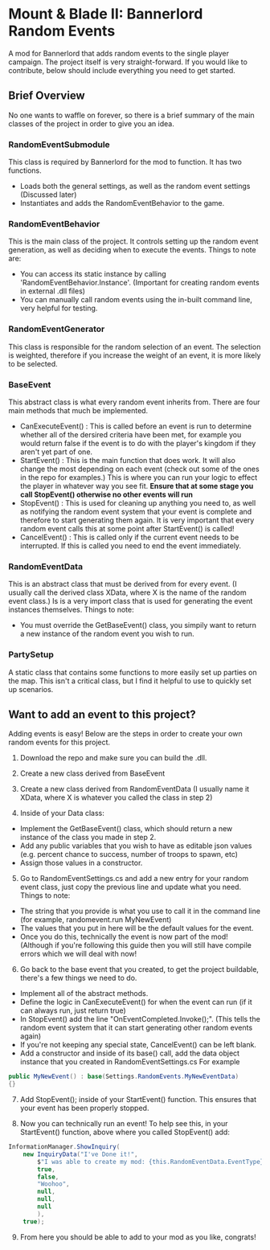 # Mount & Blade II: Bannerlord Random Events

A mod for Bannerlord that adds random events to the single player campaign. The project itself is very straight-forward. If you would like to contribute, below should include everything you need to get started.



## Brief Overview
No one wants to waffle on forever, so there is a brief summary of the main classes of the project in order to give you an idea.


### RandomEventSubmodule
This class is required by Bannerlord for the mod to function. It has two functions.
- Loads both the general settings, as well as the random event settings (Discussed later)
- Instantiates and adds the RandomEventBehavior to the game.

### RandomEventBehavior
This is the main class of the project. It controls setting up the random event generation, as well as deciding when to execute the events. Things to note are:
- You can access its static instance by calling 'RandomEventBehavior.Instance'. (Important for creating random events in external .dll files)
- You can manually call random events using the in-built command line, very helpful for testing.

### RandomEventGenerator
This class is responsible for the random selection of an event. The selection is weighted, therefore if you increase the weight of an event, it is more likely to be selected.

### BaseEvent
This abstract class is what every random event inherits from. There are four main methods that much be implemented.
- CanExecuteEvent() : This is called before an event is run to determine whether all of the dersired criteria have been met, for example you would return false if the event is to do with the player's kingdom if they aren't yet part of one.
- StartEvent() : This is the main function that does work. It will also change the most depending on each event (check out some of the ones in the repo for examples.) This is where you can run your logic to effect the player in whatever way you see fit. **Ensure that at some stage you call StopEvent() otherwise no other events will run**
- StopEvent() : This is used for cleaning up anything you need to, as well as notifying the random event system that your event is complete and therefore to start generating them again. It is very important that every random event calls this at some point after StartEvent() is called!
- CancelEvent() : This is called only if the current event needs to be interrupted. If this is called you need to end the event immediately.

### RandomEventData
This is an abstract class that must be derived from for every event. (I usually call the derived class XData, where X is the name of the random event class.) Is is a very import class that is used for generating the event instances themselves. Things to note:
- You must override the GetBaseEvent() class, you simpily want to return a new instance of the random event you wish to run.

### PartySetup
A static class that contains some functions to more easily set up parties on the map. This isn't a critical class, but I find it helpful to use to quickly set up scenarios.

## Want to add an event to this project?
Adding events is easy! Below are the steps in order to create your own random events for this project.

1. Download the repo and make sure you can build the .dll.

2. Create a new class derived from BaseEvent

3. Create a new class derived from RandomEventData (I usually name it XData, where X is whatever you called the class in step 2)

4. Inside of your Data class:
- Implement the GetBaseEvent() class, which should return a new instance of the class you made in step 2.
- Add any public variables that you wish to have as editable json values (e.g. percent chance to success, number of troops to spawn, etc)
- Assign those values in a constructor.

5. Go to RandomEventSettings.cs and add a new entry for your random event class, just copy the previous line and update what you need. Things to note:
- The string that you provide is what you use to call it in the command line (for example, randomevent.run MyNewEvent)
- The values that you put in here will be the default values for the event.
- Once you do this, technically the event is now part of the mod! (Although if you're following this guide then you will still have compile errors which we will deal with now!

6. Go back to the base event that you created, to get the project buildable, there's a few things we need to do.
- Implement all of the abstract methods.
- Define the logic in CanExecuteEvent() for when the event can run (if it can always run, just return true)
- In StopEvent() add the line "OnEventCompleted.Invoke();". (This tells the random event system that it can start generating other random events again)
- If you're not keeping any special state, CancelEvent() can be left blank.
- Add a constructor and inside of its base() call, add the data object instance that you created in RandomEventSettings.cs
For example
```cs
public MyNewEvent() : base(Settings.RandomEvents.MyNewEventData)
{}
```

7. Add StopEvent(); inside of your StartEvent() function. This ensures that your event has been properly stopped.

8. Now you can technically run an event! To help see this, in your StartEvent() function, above where you called StopEvent() add:
```cs
InformationManager.ShowInquiry(
	new InquiryData("I've Done it!",
		$"I was able to create my mod: {this.RandomEventData.EventType}!",
		true,
		false,
		"Woohoo",
		null,
		null,
		null
		),
	true);
```

9. From here you should be able to add to your mod as you like, congrats!
